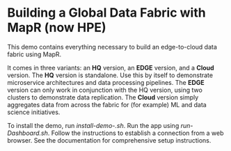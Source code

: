 # Building a Global Data Fabric with MapR (now HPE)

This demo contains everything necessary to build an edge-to-cloud data fabric using MapR.

It comes in three variants: an **HQ** version, an **EDGE** version, and a **Cloud** version. The **HQ** version is standalone. Use this by itself to demonstrate microservice architectures and data processing pipelines. The **EDGE** version can only work in conjunction with the HQ version, using two clusters to demonstrate data replication. The **Cloud** version simply aggregates data from across the fabric for (for example) ML and data science initiatives.

To install the demo, run *install-demo-<variant>.sh*.  Run the app using *run-<variant>Dashboard.sh*.  Follow the instructions to establish a connection from a web browser. See the documentation for comprehensive setup instructions.

